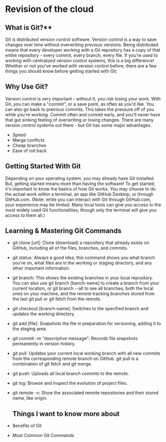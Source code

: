 # **Revision of the cloud**
        
## What is Git?**
Git is distributed version control software. Version control is a way to save changes over time without overwriting previous versions. Being distributed means that every developer working with a Git repository has a copy of that entire repository - every commit, every branch, every file. If you're used to working with centralized version control systems, this is a big difference!
Whether or not you've worked with version control before, there are a few things you should know before getting started with Git:
 
## **Why Use Git?**
Version control is very important - without it, you risk losing your work. With Git, you can make a "commit", or a save point, as often as you'd like. You can also go back to previous commits. This takes the pressure off of you while you're working. Commit often and commit early, and you'll never have that gut sinking feeling of overwriting or losing changes.
There are many version control systems out there - but Git has some major advantages.
- Speed
- Merge conflicts
- Cheap branches
- Ease of roll back
  
## **Getting Started With Git** 
 Depending on your operating system, you may already have Git installed. But, getting started means more than having the software! To get started, it's important to know the basics of how Git works. You may choose to do the actual work within a terminal, an app like GitHub Desktop, or through GitHub.com. (Note: while you can interact with Git through GitHub.com, your experience may be limited. Many local tools can give you access to the most widely used Git functionalities, though only the terminal will give you access to them all.)
 

 ## **Learning & Mastering Git Commands**
- git clone [url]: Clone (download) a repository that already exists on GitHub, including all of the files, branches, and commits.
- git status: Always a good idea, this command shows you what branch you're on, what files are in the working or staging directory, and any other important information.
- git branch: This shows the existing branches in your local repository. You can also use git branch [banch-name] to create a branch from your current location, or git branch --all to see all branches, both the local ones on your machine, and the remote tracking branches stored from the last git pull or git fetch from the remote.
- git checkout [branch-name]: Switches to the specified branch and updates the working directory.
- git add [file]: Snapshots the file in preparation for versioning, adding it to the staging area.
- git commit -m "descriptive message": Records file snapshots permanently in version history.
- git pull: Updates your current local working branch with all new commits from the corresponding remote branch on GitHub. git pull is a combination of git fetch and git merge.
- git push: Uploads all local branch commits to the remote.
- git log: Browse and inspect the evolution of project files.
- git remote -v: Show the associated remote repositories and their stored name, like origin.
  
  ## **Things I want to know more about**
- Benefits of Git
- Most Common Git Commands
